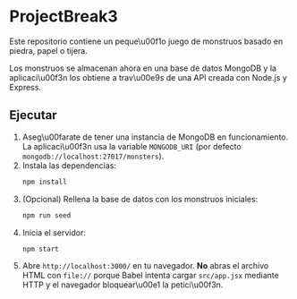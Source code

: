 # ProjectBreak3

Este repositorio contiene un peque\u00f1o juego de monstruos basado en piedra, papel o tijera.

Los monstruos se almacenan ahora en una base de datos MongoDB y la aplicaci\u00f3n los obtiene a trav\u00e9s de una API creada con Node.js y Express.

## Ejecutar

1. Aseg\u00farate de tener una instancia de MongoDB en funcionamiento. La aplicaci\u00f3n usa la variable `MONGODB_URI` (por defecto `mongodb://localhost:27017/monsters`).
2. Instala las dependencias:
   ```bash
   npm install
   ```
3. (Opcional) Rellena la base de datos con los monstruos iniciales:
   ```bash
   npm run seed
   ```
4. Inicia el servidor:
   ```bash
   npm start
   ```
5. Abre `http://localhost:3000/` en tu navegador. **No** abras el archivo HTML con `file://` porque Babel intenta cargar `src/app.jsx` mediante HTTP y el navegador bloquear\u00e1 la petici\u00f3n.
